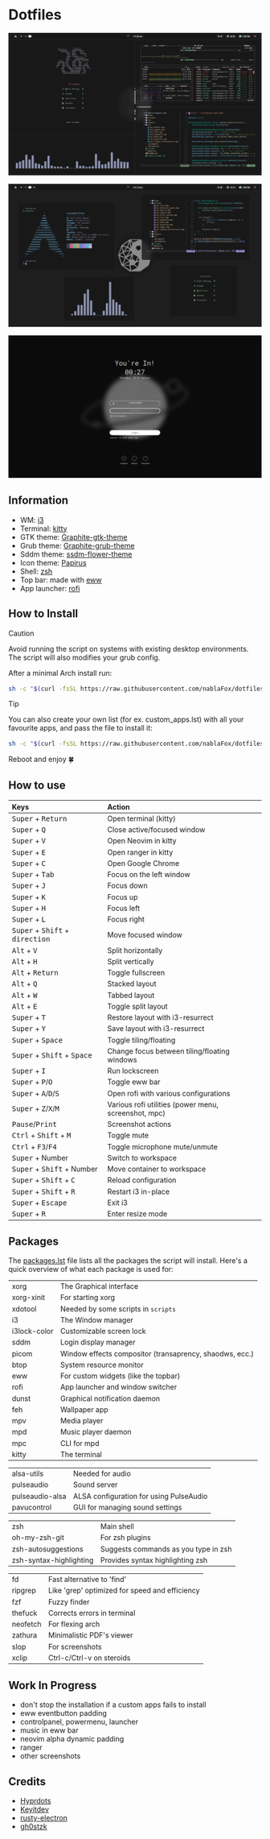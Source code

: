 # Dotfiles

![demo 1](https://raw.githubusercontent.com/nablaFox/dotfiles/main/screenshots/demo1.png)

![demo 2](https://raw.githubusercontent.com/nablaFox/dotfiles/main/screenshots/demo2.png)

![demo 3](https://raw.githubusercontent.com/nablaFox/dotfiles/main/screenshots/demo3.png)

## Information

- WM: [i3](https://github.com/i3/i3)
- Terminal: [kitty](https://sw.kovidgoyal.net/kitty/)
- GTK theme: [Graphite-gtk-theme](https://github.com/vinceliuice/Graphite-gtk-theme)
- Grub theme: [Graphite-grub-theme](https://github.com/vinceliuice/Graphite-gtk-theme/tree/main/other/grub2)
- Sddm theme: [ssdm-flower-theme](https://github.com/Keyitdev/sddm-flower-theme)
- Icon theme: [Papirus](https://github.com/PapirusDevelopmentTeam/papirus-icon-theme)
- Shell: [zsh](https://www.zsh.org/)
- Top bar: made with [eww](https://github.com/elkowar/eww)
- App launcher: [rofi](https://github.com/davatorium/rofi)

## How to Install

> [!CAUTION]
> Avoid running the script on systems with existing desktop environments. <br>
> The script will also modifies your grub config.

After a minimal Arch install run:

```sh
sh -c "$(curl -fsSL https://raw.githubusercontent.com/nablaFox/dotfiles/main/install.sh)"
```

> [!TIP]
> You can  also create your own list (for ex. custom_apps.lst) with all your favourite apps, and pass the file to install it:
> ```sh
> sh -c "$(curl -fsSL https://raw.githubusercontent.com/nablaFox/dotfiles/main/install.sh) /path/to/your_list"
> ```

Reboot and enjoy 🍀

## How to use

|Keys|Action|
|:----|:----|
|<kbd>Super</kbd> + <kbd>Return</kbd>|Open terminal (kitty)|
|<kbd>Super</kbd> + <kbd>Q</kbd>|Close active/focused window|
|<kbd>Super</kbd> + <kbd>V</kbd>|Open Neovim in kitty|
|<kbd>Super</kbd> + <kbd>E</kbd>|Open ranger in kitty|
|<kbd>Super</kbd> + <kbd>C</kbd>|Open Google Chrome|
|<kbd>Super</kbd> + <kbd>Tab</kbd>|Focus on the left window|
|<kbd>Super</kbd> + <kbd>J</kbd>|Focus down|
|<kbd>Super</kbd> + <kbd>K</kbd>|Focus up|
|<kbd>Super</kbd> + <kbd>H</kbd>|Focus left|
|<kbd>Super</kbd> + <kbd>L</kbd>|Focus right|
|<kbd>Super</kbd> + <kbd>Shift</kbd> + <kbd>direction</kbd>|Move focused window|
|<kbd>Alt</kbd> + <kbd>V</kbd>|Split horizontally|
|<kbd>Alt</kbd> + <kbd>H</kbd>|Split vertically|
|<kbd>Alt</kbd> + <kbd>Return</kbd>|Toggle fullscreen|
|<kbd>Alt</kbd> + <kbd>Q</kbd>|Stacked layout|
|<kbd>Alt</kbd> + <kbd>W</kbd>|Tabbed layout|
|<kbd>Alt</kbd> + <kbd>E</kbd>|Toggle split layout|
|<kbd>Super</kbd> + <kbd>T</kbd>|Restore layout with i3-resurrect|
|<kbd>Super</kbd> + <kbd>Y</kbd>|Save layout with i3-resurrect|
|<kbd>Super</kbd> + <kbd>Space</kbd>|Toggle tiling/floating|
|<kbd>Super</kbd> + <kbd>Shift</kbd> + <kbd>Space</kbd>|Change focus between tiling/floating windows|
|<kbd>Super</kbd> + <kbd>I</kbd>|Run lockscreen|
|<kbd>Super</kbd> + <kbd>P</kbd>/<kbd>O</kbd>|Toggle eww bar|
|<kbd>Super</kbd> + <kbd>A</kbd>/<kbd>D</kbd>/<kbd>S</kbd>|Open rofi with various configurations|
|<kbd>Super</kbd> + <kbd>Z</kbd>/<kbd>X</kbd>/<kbd>M</kbd>|Various rofi utilities (power menu, screenshot, mpc)|
|<kbd>Pause</kbd>/<kbd>Print</kbd>|Screenshot actions|
|<kbd>Ctrl</kbd> + <kbd>Shift</kbd> + <kbd>M</kbd>|Toggle mute|
|<kbd>Ctrl</kbd> + <kbd>F3</kbd>/<kbd>F4</kbd>|Toggle microphone mute/unmute|
|<kbd>Super</kbd> + Number|Switch to workspace|
|<kbd>Super</kbd> + <kbd>Shift</kbd> + Number|Move container to workspace|
|<kbd>Super</kbd> + <kbd>Shift</kbd> + <kbd>C</kbd>|Reload configuration|
|<kbd>Super</kbd> + <kbd>Shift</kbd> + <kbd>R</kbd>|Restart i3 in-place|
|<kbd>Super</kbd> + <kbd>Escape</kbd>|Exit i3|
|<kbd>Super</kbd> + <kbd>R</kbd>|Enter resize mode|

## Packages

The [packages.lst](https://github.com/nablaFox/dotfiles/blob/main/packages.lst) file lists all the packages the script will install. Here's a quick overview of what each package is used for:

<table>
  <tr>
    <td>xorg</td>
    <td>The Graphical interface</td>
  </tr>
  <tr>
    <td>xorg-xinit</td>
    <td>For starting xorg</td>
  </tr>
  <tr>
    <td>xdotool</td>
    <td>Needed by some scripts in <code>scripts</code></td>
  </tr>
  <tr>
    <td>i3</td>
    <td>The Window manager</td>
  </tr>
  <tr>
    <td>i3lock-color</td>
    <td>Customizable screen lock</td>
  </tr>
  <tr>
    <td>sddm</td>
    <td>Login display manager</td>
  </tr>
  <tr>
    <td>picom</td>
    <td>Window effects compositor (transaprency, shaodws, ecc.)</td>
  </tr>
  <tr>
  <tr>
    <td>btop</td>
    <td>System resource monitor</td>
  </tr>
  <tr>
    <td>eww</td>
    <td>For custom widgets (like the topbar)</td>
  </tr>
  <tr>
    <td>rofi</td>
    <td>App launcher and window switcher</td>
  </tr>
  <tr>
    <td>dunst</td>
    <td>Graphical notification daemon</td>
  </tr>
  <tr>
    <td>feh</td>
    <td>Wallpaper app</td>
  </tr>
  <tr>
    <td>mpv</td>
    <td>Media player</td>
  </tr>
  <tr>
    <td>mpd</td>
    <td>Music player daemon</td>
  </tr>
  <tr>
    <td>mpc</td>
    <td>CLI for mpd</td>
  </tr>
  <tr>
    <td>kitty</td>
    <td>The terminal</td>
  </tr>
</table>

<table>
  <tr>
    <td>alsa-utils</td>
    <td>Needed for audio</td>
  </tr>
  <tr>
    <td>pulseaudio</td>
    <td>Sound server</td>
  </tr>
  <tr>
    <td>pulseaudio-alsa</td>
    <td>ALSA configuration for using PulseAudio</td>
  </tr>
  <tr>
    <td>pavucontrol</td>
    <td>GUI for managing sound settings</td>
  </tr>
</table>

<table>
  <tr>
    <td>zsh</td>
    <td>Main shell</td>
  </tr>
  <tr>
    <td>oh-my-zsh-git</td>
    <td>For zsh plugins</td>
  </tr>
  <tr>
    <td>zsh-autosuggestions</td>
    <td>Suggests commands as you type in zsh</td>
  </tr>
  <tr>
    <td>zsh-syntax-highlighting</td>
    <td>Provides syntax highlighting zsh</td>
  </tr>
</table>

<table>
  <tr>
    <td>fd</td>
    <td>Fast alternative to 'find'</td>
  </tr>
  <tr>
    <td>ripgrep</td>
    <td>Like 'grep' optimized for speed and efficiency</td>
  </tr>
  <tr>
    <td>fzf</td>
    <td>Fuzzy finder</td>
  </tr>

  <tr>
    <td>thefuck</td>
    <td>Corrects errors in terminal</td>
  </tr>
  <tr>
    <td>neofetch</td>
    <td>For flexing arch</td>
  </tr>
  <tr>
    <td>zathura</td>
    <td>Minimalistic PDF's viewer</td>
  </tr>

  <tr>
    <td>slop</td>
    <td>For screenshots</td>
  </tr>
  <tr>
    <td>xclip</td>
    <td>Ctrl-c/Ctrl-v on steroids</td>
  </tr>
</table>

## Work In Progress

- don't stop the installation if a custom apps fails to install
- eww eventbutton padding
- controlpanel, powermenu, launcher
- music in eww bar
- neovim alpha dynamic padding
- ranger
- other screenshots

## Credits

- [Hyprdots](https://github.com/prasanthrangan/hyprdots )
- [Keyitdev](https://github.com/Keyitdev/dotfiles)
- [rusty-electron](https://github.com/rusty-electron/dotfiles)
- [gh0stzk](https://github.com/gh0stzk/dotfiles)
